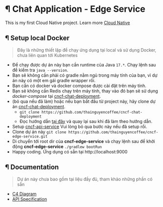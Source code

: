 # ¶ Chat Application - Edge Service
This is my first Cloud Native project. Learn more [Cloud Native](https://www.cncf.io/)

## ¶ Setup local Docker

> Đây là những thiết lập để chạy ứng dụng tại local và sử dụng Docker, chưa liên quan tới Kubernetes

- Để chạy được dự án này bạn cần runtime của Java `17.*`. Chạy lệnh sau để kiểm tra `java --version`.
- Bạn sẽ không cần phải có gradle nằm ngủ trong máy tính của bạn, vì dự án này có một em gái gradle wrapper rồi.
- Bạn cần có docker và docker compose được cài đặt trên máy tính.
- Bạn sẽ không cần Redis chạy trên máy tính, thay vào đó bạn sẽ sử dụng _docker-compose_ tại [cncf-chat-deployment](https://github.com/thainguyencoffee/cncf-chat-deployment).
- (bỏ qua nếu đã làm) hoặc nếu bạn bắt đầu từ project này, hãy clone dự án [cncf-chat-deployment](https://github.com/thainguyencoffee/cncf-chat-deployment).
    - `git clone https://github.com/thainguyencoffee/cncf-chat-deployment`
    - Đọc hướng dẫn [tại đây](https://github.com/thainguyencoffee/cncf-chat-deployment/blob/main/README.md) và quay lại sau khi đã làm theo hướng dẫn.
- Setup [cncf-api-service](https://github.com/thainguyencoffee/cncf-api-service/blob/main/README.md) Vui lòng bỏ qua bước này nếu đã setup rồi.
- Clone dự án này `git clone https://github.com/thainguyencoffee/cncf-edge-service.git`
- Di chuyển tới root dir của **cncf-edge-service** và chạy lệnh sau để khởi động **cncf-edge-service** `./gradlew bootRun`
- Happy coding. Ứng dụng có sẵn tại http://localhost:9000


## ¶ Documentation
> Dự án này chưa bao gồm tại liệu đầy đủ, tham khảo những phần có sẵn
- [C4 Diagram](https://drive.google.com/file/d/1HZdVlWdV6liuWck2N3tHPc_Bf68j1msd/view?usp=sharing)
- [API Specification](https://docs.google.com/spreadsheets/d/1Zn4j5M_qX2QmFMdjc-bPrbw7x_bgyqUGiUQCDnraTQU/edit#gid=229279688)
